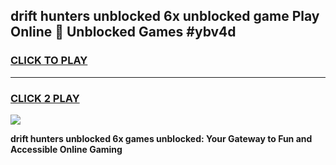 
## drift hunters unblocked 6x unblocked game Play Online 👋 Unblocked Games #ybv4d
<h3>
<a href="https://premium.freeplayer.one?title=drift_hunters_unblocked_6x&ref=21F">CLICK TO PLAY</a></h3>
<hr>

<h3>
<a href="https://premium.freeplayer.one?title=drift_hunters_unblocked_6x&ref=21F">CLICK 2 PLAY</a>
  
</h3>

<a href="https://premium.freeplayer.one?title=drift_hunters_unblocked_6x&ref=21F/"><img src="https://clearcache.store/games.png"></a>


**drift hunters unblocked 6x games unblocked: Your Gateway to Fun and Accessible Online Gaming**
